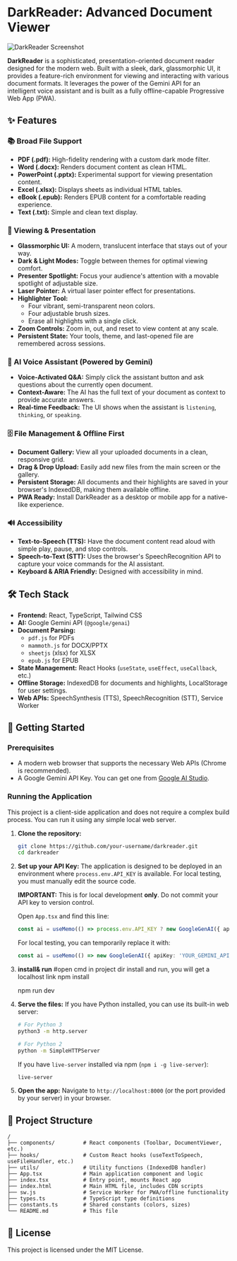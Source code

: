 # DarkReader: Advanced Document Viewer

![DarkReader Screenshot](https://i.imgur.com/eBf8RPh.png)

**DarkReader** is a sophisticated, presentation-oriented document reader designed for the modern web. Built with a sleek, dark, glassmorphic UI, it provides a feature-rich environment for viewing and interacting with various document formats. It leverages the power of the Gemini API for an intelligent voice assistant and is built as a fully offline-capable Progressive Web App (PWA).

## ✨ Features

### 📚 Broad File Support
- **PDF (.pdf):** High-fidelity rendering with a custom dark mode filter.
- **Word (.docx):** Renders document content as clean HTML.
- **PowerPoint (.pptx):** Experimental support for viewing presentation content.
- **Excel (.xlsx):** Displays sheets as individual HTML tables.
- **eBook (.epub):** Renders EPUB content for a comfortable reading experience.
- **Text (.txt):** Simple and clean text display.

### 🎨 Viewing & Presentation
- **Glassmorphic UI:** A modern, translucent interface that stays out of your way.
- **Dark & Light Modes:** Toggle between themes for optimal viewing comfort.
- **Presenter Spotlight:** Focus your audience's attention with a movable spotlight of adjustable size.
- **Laser Pointer:** A virtual laser pointer effect for presentations.
- **Highlighter Tool:**
  - Four vibrant, semi-transparent neon colors.
  - Four adjustable brush sizes.
  - Erase all highlights with a single click.
- **Zoom Controls:** Zoom in, out, and reset to view content at any scale.
- **Persistent State:** Your tools, theme, and last-opened file are remembered across sessions.

### 🤖 AI Voice Assistant (Powered by Gemini)
- **Voice-Activated Q&A:** Simply click the assistant button and ask questions about the currently open document.
- **Context-Aware:** The AI has the full text of your document as context to provide accurate answers.
- **Real-time Feedback:** The UI shows when the assistant is `listening`, `thinking`, or `speaking`.

### 🗄️ File Management & Offline First
- **Document Gallery:** View all your uploaded documents in a clean, responsive grid.
- **Drag & Drop Upload:** Easily add new files from the main screen or the gallery.
- **Persistent Storage:** All documents and their highlights are saved in your browser's IndexedDB, making them available offline.
- **PWA Ready:** Install DarkReader as a desktop or mobile app for a native-like experience.

### 🔊 Accessibility
- **Text-to-Speech (TTS):** Have the document content read aloud with simple play, pause, and stop controls.
- **Speech-to-Text (STT):** Uses the browser's SpeechRecognition API to capture your voice commands for the AI assistant.
- **Keyboard & ARIA Friendly:** Designed with accessibility in mind.

## 🛠️ Tech Stack
- **Frontend:** React, TypeScript, Tailwind CSS
- **AI:** Google Gemini API (`@google/genai`)
- **Document Parsing:**
  - `pdf.js` for PDFs
  - `mammoth.js` for DOCX/PPTX
  - `sheetjs` (xlsx) for XLSX
  - `epub.js` for EPUB
- **State Management:** React Hooks (`useState`, `useEffect`, `useCallback`, etc.)
- **Offline Storage:** IndexedDB for documents and highlights, LocalStorage for user settings.
- **Web APIs:** SpeechSynthesis (TTS), SpeechRecognition (STT), Service Worker

## 🚀 Getting Started

### Prerequisites
- A modern web browser that supports the necessary Web APIs (Chrome is recommended).
- A Google Gemini API Key. You can get one from [Google AI Studio](https://aistudio.google.com/app/apikey).

### Running the Application

This project is a client-side application and does not require a complex build process. You can run it using any simple local web server.

1.  **Clone the repository:**
    ```bash
    git clone https://github.com/your-username/darkreader.git
    cd darkreader
    ```

2.  **Set up your API Key:**
    The application is designed to be deployed in an environment where `process.env.API_KEY` is available. For local testing, you must manually edit the source code.

    **IMPORTANT:** This is for local development **only**. Do not commit your API key to version control.

    Open `App.tsx` and find this line:
    ```typescript
    const ai = useMemo(() => process.env.API_KEY ? new GoogleGenAI({ apiKey: process.env.API_KEY }) : null, []);
    ```
    For local testing, you can temporarily replace it with:
    ```typescript
    const ai = useMemo(() => new GoogleGenAI({ apiKey: 'YOUR_GEMINI_API_KEY_HERE' }), []);
    ```
3.  **install& run**
    #open cmd in project dir install and run, you will get a localhost link
    npm install

    npm run dev

4.  **Serve the files:**
    If you have Python installed, you can use its built-in web server:
    ```bash
    # For Python 3
    python3 -m http.server

    # For Python 2
    python -m SimpleHTTPServer
    ```
    If you have `live-server` installed via npm (`npm i -g live-server`):
    ```bash
    live-server
    ```

4.  **Open the app:**
    Navigate to `http://localhost:8000` (or the port provided by your server) in your browser.

## 📁 Project Structure
```
/
├── components/         # React components (Toolbar, DocumentViewer, etc.)
├── hooks/              # Custom React hooks (useTextToSpeech, useFileHandler, etc.)
├── utils/              # Utility functions (IndexedDB handler)
├── App.tsx             # Main application component and logic
├── index.tsx           # Entry point, mounts React app
├── index.html          # Main HTML file, includes CDN scripts
├── sw.js               # Service Worker for PWA/offline functionality
├── types.ts            # TypeScript type definitions
├── constants.ts        # Shared constants (colors, sizes)
└── README.md           # This file
```

## 📄 License
This project is licensed under the MIT License.
